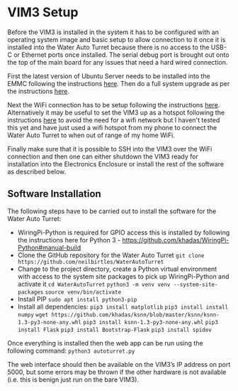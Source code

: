 # VIM3 Setup
Before the VIM3 is installed in the system it has to be configured with an operating system image and basic setup to allow connection to it once it is installed into the Water Auto Turret because there is no access to the USB-C or Ethernet ports once installed. The serial debug port is brought out onto the top of the main board for any issues that need a hard wired connection. 

First the latest version of Ubuntu Server needs to be installed into the EMMC following the instructions [here](https://docs.khadas.com/linux/vim3/InstallOsIntoEmmc.html). Then do a full system upgrade as per the instructions [here](https://docs.khadas.com/linux/vim3/UpgradeSystem.html). 

Next the WiFi connection has to be setup following the instructions [here](https://docs.khadas.com/linux/vim3/Wifi.html#server). Alternatively it may be useful to set the VIM3 up as a hotspot following the instructions [here](https://docs.khadas.com/linux/vim3/WifiApstaMode.html) to avoid the need for a wifi network but I haven't tested this yet and have just used a wifi hotspot from my phone to connect the Water Auto Turret to when out of range of my home WiFi. 

Finally make sure that it is possible to SSH into the VIM3 over the WiFi connection and then one can either shutdown the VIM3 ready for installation into the Electronics Enclosure or install the rest of the software as described below.

## Software Installation 
The following steps have to be carried out to install the software for the Water Auto Turret:
* WiringPi-Python is required for GPIO access this is installed by following the instructions here for Python 3 - https://github.com/khadas/WiringPi-Python#manual-build 
* Clone the GitHub repository for the Water Auto Turret
`git clone https://github.com/neilbirtles/WaterAutoTurret`
* Change to the project directory, create a Python virtual environment with access to the system site packages to pick up WiringPi-Python and activate it
`cd WaterAutoTurret`
`python3 -m venv venv --system-site-packages`
`source venv/bin/activate`
* Install PIP
`sudo apt install python3-pip`
* Install all dependencies:
`pip3 install matplotlib`
`pip3 install install numpy`
`wget https://github.com/khadas/ksnn/blob/master/ksnn/ksnn-1.3-py3-none-any.whl`
`pip3 install ksnn-1.3-py3-none-any.whl`
`pip3 install Flask`
`pip3 install Bootstrap-Flask`
`pip3 install spidev`

Once everything is installed then the web app can be run using the following command:
`python3 autoturret.py`

The web interface should then be available on the VIM3’s IP address on port 5000, but some errors may be thrown if the other hardware is not available (i.e. this is benign just run on the bare VIM3).

